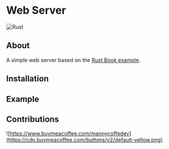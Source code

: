 # Web Server

![Rust](https://github.com/Manny-coffee-dev/web-server/workflows/Rust/badge.svg?branch=development)

## About

A simple web server based on the [Rust Book example](https://doc.rust-lang.org/book/ch20-01-single-threaded.html).

## Installation

## Example

## Contributions

![https://www.buymeacoffee.com/mannycoffedev](https://cdn.buymeacoffee.com/buttons/v2/default-yellow.png)
